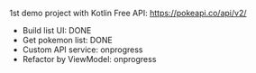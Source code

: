 1st demo project with Kotlin
Free API: https://pokeapi.co/api/v2/

* Build list UI: DONE
* Get pokemon list: DONE
* Custom API service: onprogress
* Refactor by ViewModel: onprogress
